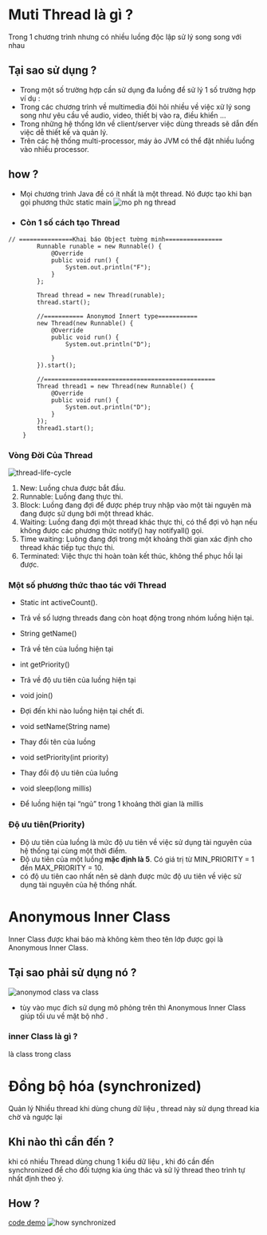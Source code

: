 # Muti Thread là gì ?
Trong 1 chương trình nhưng có nhiều luồng độc lập sử lý song song với nhau
## Tại sao sử dụng ?
* Trong một số trường hợp cần sử dụng đa luồng để sử lý 1 số trường hợp ví dụ :
 * Trong các chương trình về multimedia đỏi hỏi nhiều về việc xử lý song song như yêu cầu về audio, video, thiết bị vào ra, điều khiển ...
 * Trong những hệ thống lớn về client/server việc dùng threads sẽ dẫn đến việc dễ thiết kế và quản lý.	
 * Trên các hệ thống multi-processor, máy ảo JVM có thể đặt nhiều luồng vào nhiều processor.
 
## how ?
* Mọi chương trình Java đề có ít nhất là một thread. Nó được tạo khi bạn gọi phương thức static main
![mo ph ng thread](https://cloud.githubusercontent.com/assets/18228937/17830219/e0429ac2-66ef-11e6-9e60-fa08d295c876.png)

* ### Còn 1 số cách tạo Thread
```
// ===============Khai báo Object tường minh================
		Runnable runable = new Runnable() {
			@Override
			public void run() {
				System.out.println("F");
			}
		};
		
		Thread thread = new Thread(runable);
		thread.start();
		
		//=========== Anonymod Innert type===========
		new Thread(new Runnable() {
			@Override
			public void run() {
				System.out.println("D");
				
			}
		}).start();
		
		//================================================
		Thread thread1 = new Thread(new Runnable() {
			@Override
			public void run() {
				System.out.println("D");
			}
		});
		thread1.start();
	}
```
### Vòng Đời Của Thread
![thread-life-cycle](https://cloud.githubusercontent.com/assets/18228937/17830303/1ed63c2e-66f2-11e6-8fe9-84de88094769.jpg)

1.	New: Luồng chưa được bắt đầu.
2.	Runnable: Luồng đang thực thi.
3.	Block: Luồng đang đợi để được phép truy nhập vào một tài nguyên mà đang được sử dụng bới một thread khác.
4.	Waiting: Luồng đang đợi một thread khác thực thi, có thể đợi vô hạn nếu không được các phương thức notify() hay notifyall()   gọi.
5.	Time waiting: Luông đang đợi trong một khoảng thời gian xác định cho thread khác tiếp tục thực thi.
6.	Terminated: Việc thực thi hoàn toàn kết thúc, không thể phục hồi lại được.

### Một số phương thức thao tác với Thread
+ Static int activeCount().
 * Trả về số lượng threads đang còn hoạt động trong nhóm luồng hiện tại.
+ String getName()
 * Trả về tên của luồng hiện tại
+ int getPriority() 
 * Trả về độ ưu tiên của luồng hiện tại
+ void join()
 * Đợi đến khi nào luồng hiện tại chết đi.
+ void setName(String name)
 * Thay đổi tên của luồng
+ void setPriority(int priority)
 * Thay đổi độ ưu tiên của luồng
+ void sleep(long millis)
 * Để luồng hiện tại “ngủ” trong 1 khoảng thời gian là millis
 
### Độ ưu tiên(Priority)
* Độ ưu tiên của luồng là mức độ ưu tiên về việc sử dụng tài nguyên của hệ thống tại cùng một thời điểm.
* Độ ưu tiên của một luồng __mặc định là 5__. Có giá trị từ MIN_PRIORITY = 1 đến MAX_PRIORITY = 10. 
* có độ ưu tiên cao nhất nên sẽ dành được mức độ ưu tiên về việc sử dụng tài nguyên của hệ thống nhất.

# Anonymous Inner Class 
 Inner Class được khai báo mà không kèm theo tên lớp được gọi là Anonymous Inner Class.
 
 ## Tại sao phải sử dụng nó ?
 
![anonymod class va class](https://cloud.githubusercontent.com/assets/18228937/17830626/1b14bf3a-66fb-11e6-88ef-63299d37bf49.png)

* tùy vào mục đích sử dụng mô phỏng trên thì Anonymous Inner Class giúp tối ưu về mặt bộ nhớ .

### inner Class là gì ? 
là class trong class 

# Đồng bộ hóa (synchronized) 
Quản lý Nhiều thread khi dùng chung dữ liệu , thread này sử dụng thread kia chờ và ngược lại 
## Khi nào thì cần đến ? 
khi có nhiều Thread dùng chung 1 kiểu dữ liệu , khi đó cần đến synchronized để cho đối tượng kia ủng thác và sử lý thread theo trình tự nhất định theo ý.

## How ?
[code demo](https://github.com/trantronghienit/Muti-Thread-synchronized-Java/blob/master/DongBoLuong.java)
![how synchronized](https://cloud.githubusercontent.com/assets/18228937/17832045/42b83e94-6724-11e6-882c-bd6f3c9c8542.png)

 



